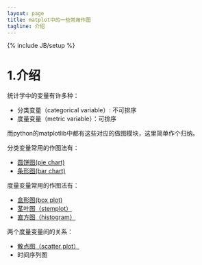 ```yaml
---
layout: page
title: matplot中的一些常用作图
tagline: 介绍
---
```

{% include JB/setup %}

# 1.介绍

统计学中的变量有许多种：

- 分类变量（categorical variable）: 不可排序
- 度量变量（metric variable）：可排序

而python的matplotlib中都有这些对应的做图模块，这里简单作个归纳。


分类变量常用的作图法有：

- [圆饼图(pie chart)](http://matplotlib.org/1.2.1/examples/pylab_examples/pie_demo.html)
- [条形图(bar chart)](http://matplotlib.org/examples/api/barchart_demo.html)

度量变量常用的作图法有：

- [盒形图(box plot)](http://matplotlib.org/examples/pylab_examples/boxplot_demo.html)
- [茎叶图（stemplot）](http://matplotlib.org/examples/pylab_examples/stem_plot.html)
- [直方图（histogram）](http://matplotlib.org/1.2.1/examples/pylab_examples/histogram_demo.html)

两个度量变量间的关系：
- [散点图（scatter plot）](http://matplotlib.org/examples/pylab_examples/scatter_star_poly.html)
- 时间序列图

